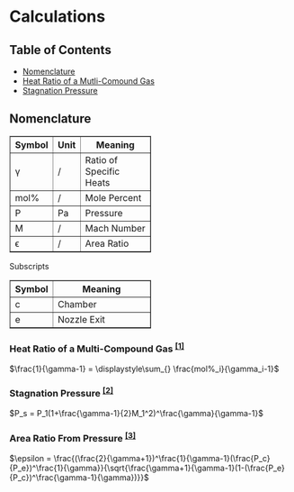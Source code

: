 # Calculations

## Table of Contents

 - [Nomenclature](#nomenclature)
 - [Heat Ratio of a Mutli-Comound Gas](#heat-ratio-of-a-multi-compound-gas-1)
 - [Stagnation Pressure](#stagnation-pressure-2)

## Nomenclature
<html>
<head>
</head>

<body>
<table border="1" style="width:50%; ">
  <tr>
    <th style="width:15%">Symbol</th>
    <th style="width:15%">Unit</th>
    <th style="width:70%">Meaning</th>
  </tr>

  <tr><td>γ</td><td>/</td><td>Ratio of Specific Heats</td></tr>
  <tr><td>mol%</td><td>/</td><td>Mole Percent</td></tr>
  <tr><td>P</td><td>Pa</td><td>Pressure</td></tr>
  <tr><td>M</td><td>/</td><td>Mach Number</td></tr>
  <tr><td>ϵ</td><td>/</td><td>Area Ratio</td></tr>
</table>
Subscripts
<table border="1" style="width:50%">
  <tr>
    <th style="width:15%"> Symbol </th>
    <th style="width:85%"> Meaning </th>
  </tr>

  <tr><td>c</td><td>Chamber</td></tr>
  <tr><td>e</td><td>Nozzle Exit</td></tr>
</table>
</body>
</html>

### Heat Ratio of a Multi-Compound Gas <sup>[[1]](/Github/Bell-Nozzle-Rocket-Engine/Sources/Sources.md)</sup>

$\frac{1}{\gamma-1} = \displaystyle\sum_{} \frac{mol%_i}{\gamma_i-1}$

### Stagnation Pressure <sup>[[2]](/Github/Bell-Nozzle-Rocket-Engine/Sources/Sources.md)</sup>

$P_s = P_1(1+\frac{\gamma-1}{2}M_1^2)^\frac{\gamma}{\gamma-1}$

### Area Ratio From Pressure <sup>[[3]](/Github/Bell-Nozzle-Rocket-Engine/Sources/Sources.md)</sup>

$\epsilon = \frac{(\frac{2}{\gamma+1})^\frac{1}{\gamma-1}(\frac{P_c}{P_e})^\frac{1}{\gamma}}{\sqrt{\frac{\gamma+1}{\gamma-1}(1-(\frac{P_e}{P_c})^\frac{\gamma-1}{\gamma})}}$